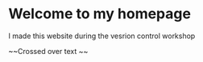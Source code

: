# Welcome to my homepage

I made this website during the vesrion control workshop

~~Crossed over text ~~